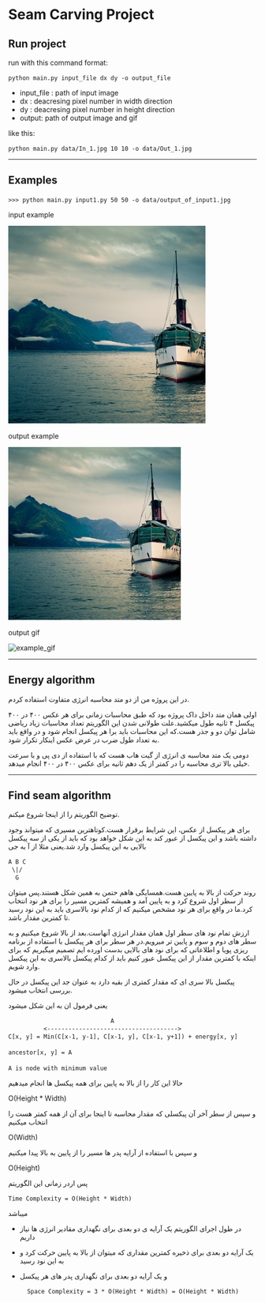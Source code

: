 # Seam Carving Project


## Run project
run with this command format:

    python main.py input_file dx dy -o output_file


* input_file : path of input image
* dx : deacresing pixel number in width direction
* dy : deacresing pixel number in height direction
* output: path of output image and gif


like this:

    python main.py data/In_1.jpg 10 10 -o data/Out_1.jpg

-----------------------------------------------
## Examples

`>>> python main.py input1.py 50 50 -o data/output_of_input1.jpg`

input example

![example_input](data/input1.jpg)

output example

![example_output](data/output_of_input1.jpg)

output gif

![example_gif](data/output_of_input1.gif)

------------------------------------------
## Energy algorithm

در این پروژه من از دو متد محاسبه انرژی متفاوت استفاده کردم.

اولی همان متد داخل داک پروژه بود که طبق محاسبات زمانی برای هر عکس ۴۰۰ در ۴۰۰ پیکسل ۴ ثانیه طول میکشید.علت طولانی شدن این الگوریتم تعداد محاسبات زیاد ریاضی شامل توان دو و جذر هست.که این محاسبات باید برا هر پیکسل انجام شود و در واقع باید به تعداد طول ضرب در عرض عکس اینکار تکرار شود.

دومی یک متد محاسبه ی انرژی از گیت هاب هست که با استفاده از دی پی و با سرعت خیلی بالا تری محاسبه را در کمتر از یک دهم ثانیه برای عکس ۴۰۰ در ۴۰۰ انجام میدهد.

--------------------------------------------
## Find seam algorithm
توضیح الگوریتم را از اینجا شروع میکنم.

برای هر پیکسل از عکس، این شرایط برقرار هست.کوتاهترین مسیری که میتواند وجود داشته باشد و این پیکسل از عبور کند به این شکل خواهد بود که باید از یکی از سه پیکسل بالایی به این پیکسل وارد شد.یعنی مثلا از آ به جی
```
A B C
 \|/
  G
```

روند حرکت از بالا به پایین هست.همسایگی هاهم حتمن به همین شکل هستند.پس میتوان از سطر اول شروع کرد و به پایین آمد و همیشه کمترین مسیر را برای هر نود انتخاب کرد.ما در واقع برای هر نود مشخص میکنیم که از کدام نود بالاسری باید به این نود رسید تا کمترین مقدار باشد.

ارزش تمام نود های سطر اول همان مقدار انرژی آنهاست.بعد از بالا شروع میکنیم و به سطر های دوم و سوم و پایین تر میرویم.در هر سطر برای هر پیکسل با استفاده از برنامه ریزی پویا و اطلاعاتی که برای نود های بالایی بدست اورده ایم تصمیم میگیریم که برای اینکه با کمترین مقدار از این پیکسل عبور کنیم باید از کدام پیکسل بالاسری به این پیکسل وارد شویم.

پیکسل بالا سری ای که مقدار کمتری از بقیه دارد به عنوان جد این پیکسل در حال بررسی انتخاب میشود.

یعنی فرمول ان به این شکل میشود

```
                             A
          <------------------------------------->
C[x, y] = Min(C[x-1, y-1], C[x-1, y], C[x-1, y+1]) + energy[x, y]

ancestor[x, y] = A

A is node with minimum value
```
حالا این کار را از بالا به پایین برای همه پیکسل ها انجام میدهیم

O(Height * Width)

و سپس از سطر آخر آن پیکسلی که مقدار محاسبه تا اینجا برای آن از همه کمتر هست را انتخاب میکنیم

O(Width)

و سپس با استفاده از آرایه پدر ها مسیر را از پایین به بالا پیدا میکنیم

O(Height)

پس اردر زمانی این الگوریتم

    Time Complexity = O(Height * Width)

میباشد

* در طول اجرای الگوریتم یک آرایه ی دو بعدی برای نگهداری مقادیر انرژی ها نیاز داریم

* یک آرایه دو بعدی برای ذخیره کمترین مقداری که میتوان از بالا به پایین حرکت کرد و به این نود رسید

* و یک آرایه دو بعدی برای نگهداری پدر های هر پیکسل 

        Space Complexity = 3 * O(Height * Width) = O(Height * Width)



